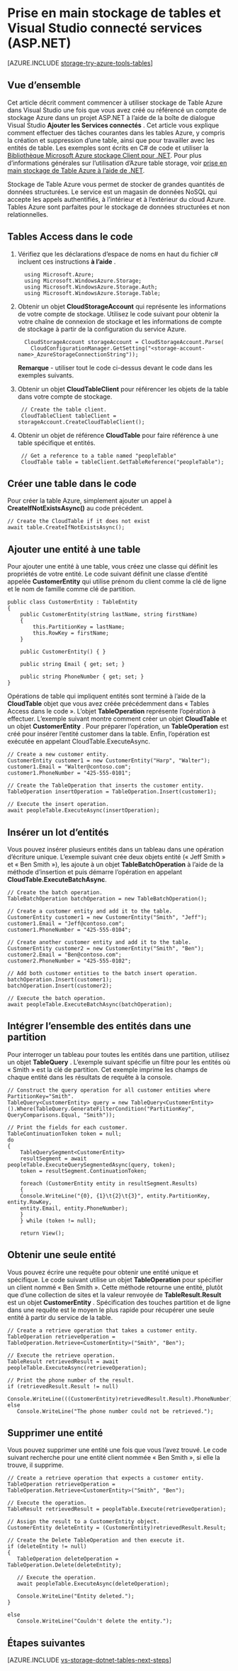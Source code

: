 <properties
    pageTitle="Prise en main stockage de tables et Visual Studio connecté services (ASP.NET) | Microsoft Azure"
    description="Comment procéder à l’aide de stockage de Table Azure dans un projet ASP.NET dans Visual Studio après vous être connecté à un compte de stockage à l’aide de Visual Studio services connectés"
    services="storage"
    documentationCenter=""
    authors="TomArcher"
    manager="douge"
    editor=""/>

<tags
    ms.service="storage"
    ms.workload="web"
    ms.tgt_pltfrm="vs-getting-started"
    ms.devlang="na"
    ms.topic="article"
    ms.date="07/18/2016"
    ms.author="tarcher"/>

# <a name="get-started-with-table-storage-and-visual-studio-connected-services-aspnet"></a>Prise en main stockage de tables et Visual Studio connecté services (ASP.NET)

[AZURE.INCLUDE [storage-try-azure-tools-tables](../../includes/storage-try-azure-tools-tables.md)]

## <a name="overview"></a>Vue d’ensemble
Cet article décrit comment commencer à utiliser stockage de Table Azure dans Visual Studio une fois que vous avez créé ou référencé un compte de stockage Azure dans un projet ASP.NET à l’aide de la boîte de dialogue Visual Studio **Ajouter les Services connectés** . Cet article vous explique comment effectuer des tâches courantes dans les tables Azure, y compris la création et suppression d’une table, ainsi que pour travailler avec les entités de table. Les exemples sont écrits en C\# de code et utiliser la [Bibliothèque Microsoft Azure stockage Client pour .NET](https://msdn.microsoft.com/library/azure/dn261237.aspx). Pour plus d’informations générales sur l’utilisation d’Azure table storage, voir [prise en main stockage de Table Azure à l’aide de .NET](storage-dotnet-how-to-use-tables.md).

Stockage de Table Azure vous permet de stocker de grandes quantités de données structurées. Le service est un magasin de données NoSQL qui accepte les appels authentifiés, à l’intérieur et à l’extérieur du cloud Azure. Tables Azure sont parfaites pour le stockage de données structurées et non relationnelles.


## <a name="access-tables-in-code"></a>Tables Access dans le code

1. Vérifiez que les déclarations d’espace de noms en haut du fichier c# incluent ces instructions **à l’aide** .

         using Microsoft.Azure;
         using Microsoft.WindowsAzure.Storage;
         using Microsoft.WindowsAzure.Storage.Auth;
         using Microsoft.WindowsAzure.Storage.Table;

2. Obtenir un objet **CloudStorageAccount** qui représente les informations de votre compte de stockage. Utilisez le code suivant pour obtenir la votre chaîne de connexion de stockage et les informations de compte de stockage à partir de la configuration du service Azure.

         CloudStorageAccount storageAccount = CloudStorageAccount.Parse(
           CloudConfigurationManager.GetSetting("<storage-account-name>_AzureStorageConnectionString"));

    **Remarque** - utiliser tout le code ci-dessus devant le code dans les exemples suivants.

3. Obtenir un objet **CloudTableClient** pour référencer les objets de la table dans votre compte de stockage.  

        // Create the table client.
        CloudTableClient tableClient = storageAccount.CreateCloudTableClient();

4. Obtenir un objet de référence **CloudTable** pour faire référence à une table spécifique et entités.

        // Get a reference to a table named "peopleTable"
        CloudTable table = tableClient.GetTableReference("peopleTable");

## <a name="create-a-table-in-code"></a>Créer une table dans le code

Pour créer la table Azure, simplement ajouter un appel à **CreateIfNotExistsAsync()** au code précédent.

    // Create the CloudTable if it does not exist
    await table.CreateIfNotExistsAsync();

## <a name="add-an-entity-to-a-table"></a>Ajouter une entité à une table

Pour ajouter une entité à une table, vous créez une classe qui définit les propriétés de votre entité. Le code suivant définit une classe d’entité appelée **CustomerEntity** qui utilise prénom du client comme la clé de ligne et le nom de famille comme clé de partition.

    public class CustomerEntity : TableEntity
    {
        public CustomerEntity(string lastName, string firstName)
        {
            this.PartitionKey = lastName;
            this.RowKey = firstName;
        }

        public CustomerEntity() { }

        public string Email { get; set; }

        public string PhoneNumber { get; set; }
    }

Opérations de table qui impliquent entités sont terminé à l’aide de la **CloudTable** objet que vous avez créée précédemment dans « Tables Access dans le code ». L’objet **TableOperation** représente l’opération à effectuer. L’exemple suivant montre comment créer un objet **CloudTable** et un objet **CustomerEntity** . Pour préparer l’opération, un **TableOperation** est créé pour insérer l’entité customer dans la table. Enfin, l’opération est exécutée en appelant CloudTable.ExecuteAsync.

    // Create a new customer entity.
    CustomerEntity customer1 = new CustomerEntity("Harp", "Walter");
    customer1.Email = "Walter@contoso.com";
    customer1.PhoneNumber = "425-555-0101";

    // Create the TableOperation that inserts the customer entity.
    TableOperation insertOperation = TableOperation.Insert(customer1);

    // Execute the insert operation.
    await peopleTable.ExecuteAsync(insertOperation);

## <a name="insert-a-batch-of-entities"></a>Insérer un lot d’entités

Vous pouvez insérer plusieurs entités dans un tableau dans une opération d’écriture unique. L’exemple suivant crée deux objets entité (« Jeff Smith » et « Ben Smith »), les ajoute à un objet **TableBatchOperation** à l’aide de la méthode d’insertion et puis démarre l’opération en appelant **CloudTable.ExecuteBatchAsync**.

    // Create the batch operation.
    TableBatchOperation batchOperation = new TableBatchOperation();

    // Create a customer entity and add it to the table.
    CustomerEntity customer1 = new CustomerEntity("Smith", "Jeff");
    customer1.Email = "Jeff@contoso.com";
    customer1.PhoneNumber = "425-555-0104";

    // Create another customer entity and add it to the table.
    CustomerEntity customer2 = new CustomerEntity("Smith", "Ben");
    customer2.Email = "Ben@contoso.com";
    customer2.PhoneNumber = "425-555-0102";

    // Add both customer entities to the batch insert operation.
    batchOperation.Insert(customer1);
    batchOperation.Insert(customer2);

    // Execute the batch operation.
    await peopleTable.ExecuteBatchAsync(batchOperation);

## <a name="get-all-of-the-entities-in-a-partition"></a>Intégrer l’ensemble des entités dans une partition
Pour interroger un tableau pour toutes les entités dans une partition, utilisez un objet **TableQuery** . L’exemple suivant spécifie un filtre pour les entités où « Smith » est la clé de partition. Cet exemple imprime les champs de chaque entité dans les résultats de requête à la console.

    // Construct the query operation for all customer entities where PartitionKey="Smith".
    TableQuery<CustomerEntity> query = new TableQuery<CustomerEntity>().Where(TableQuery.GenerateFilterCondition("PartitionKey", QueryComparisons.Equal, "Smith"));

    // Print the fields for each customer.
    TableContinuationToken token = null;
    do
    {
        TableQuerySegment<CustomerEntity>
        resultSegment = await peopleTable.ExecuteQuerySegmentedAsync(query, token);
        token = resultSegment.ContinuationToken;

        foreach (CustomerEntity entity in resultSegment.Results)
        {
        Console.WriteLine("{0}, {1}\t{2}\t{3}", entity.PartitionKey, entity.RowKey,
        entity.Email, entity.PhoneNumber);
        }
        } while (token != null);

        return View();


## <a name="get-a-single-entity"></a>Obtenir une seule entité
Vous pouvez écrire une requête pour obtenir une entité unique et spécifique. Le code suivant utilise un objet **TableOperation** pour spécifier un client nommé « Ben Smith ». Cette méthode retourne une entité, plutôt que d’une collection de sites et la valeur renvoyée de **TableResult.Result** est un objet **CustomerEntity** . Spécification des touches partition et de ligne dans une requête est le moyen le plus rapide pour récupérer une seule entité à partir du service de la table.

    // Create a retrieve operation that takes a customer entity.
    TableOperation retrieveOperation = TableOperation.Retrieve<CustomerEntity>("Smith", "Ben");

    // Execute the retrieve operation.
    TableResult retrievedResult = await peopleTable.ExecuteAsync(retrieveOperation);
    
    // Print the phone number of the result.
    if (retrievedResult.Result != null)
        Console.WriteLine(((CustomerEntity)retrievedResult.Result).PhoneNumber);
    else
       Console.WriteLine("The phone number could not be retrieved.");

## <a name="delete-an-entity"></a>Supprimer une entité
Vous pouvez supprimer une entité une fois que vous l’avez trouvé. Le code suivant recherche pour une entité client nommée « Ben Smith », si elle la trouve, il supprime.

    // Create a retrieve operation that expects a customer entity.
    TableOperation retrieveOperation = TableOperation.Retrieve<CustomerEntity>("Smith", "Ben");

    // Execute the operation.
    TableResult retrievedResult = peopleTable.Execute(retrieveOperation);

    // Assign the result to a CustomerEntity object.
    CustomerEntity deleteEntity = (CustomerEntity)retrievedResult.Result;

    // Create the Delete TableOperation and then execute it.
    if (deleteEntity != null)
    {
       TableOperation deleteOperation = TableOperation.Delete(deleteEntity);

       // Execute the operation.
       await peopleTable.ExecuteAsync(deleteOperation);

       Console.WriteLine("Entity deleted.");
    }

    else
       Console.WriteLine("Couldn't delete the entity.");

## <a name="next-steps"></a>Étapes suivantes

[AZURE.INCLUDE [vs-storage-dotnet-tables-next-steps](../../includes/vs-storage-dotnet-tables-next-steps.md)]
